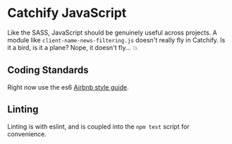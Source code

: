 # Catchify JavaScript

Like the SASS, JavaScript should be genuinely useful across projects.  A module like `client-name-news-filtering.js` doesn't really fly in Catchify.  Is it a bird, is it a plane?  Nope, it doesn't fly... :boom:

## Coding Standards

Right now use the es6 [Airbnb style guide](https://github.com/airbnb/javascript/tree/master/linters).

## Linting

Linting is with eslint, and is coupled into the `npm test` script for convenience.
